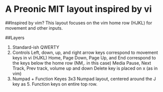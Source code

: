 # A Preonic MIT layout inspired by vi
##Inspired by vim?
This layout focuses on the vim home row  (HJKL) for movement and other inputs.

##Layers
1. Standard-ish QWERTY
2. Controls 
Left, down, up, and right arrow keys correspond to movement keys in vi (HJKL)
Home, Page Down, Page Up, and End correspond to the keys below the home row (NM,. in this case)
Media Pause, Next Track, Prev track, volume up and down
Delete key is placed on x (as in vim)
3. Numpad + Function Keyes
3x3 Numpad layout, centered around the J key as 5.  Function keys on entire top row.
